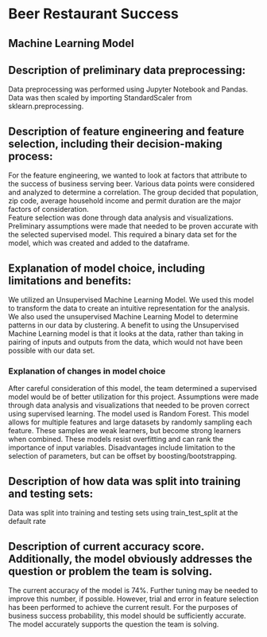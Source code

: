 # Beer Restaurant Success

## Machine Learning Model

## Description of preliminary data preprocessing: 
Data preprocessing was performed using Jupyter Notebook and Pandas.   Data was then scaled by importing StandardScaler from sklearn.preprocessing. 

## Description of feature engineering and feature selection, including their decision-making process:
For the feature engineering, we wanted to look at factors that attribute to the success of business serving beer.  Various data points were considered and analyzed to determine a correlation.  The group decided that population, zip code, average household income and permit duration are the major factors of consideration.  
Feature selection was done through data analysis and visualizations.  Preliminary assumptions were made that needed to be proven accurate with the selected supervised model.  This required a binary data set for the model, which was created and added to the dataframe.  

## Explanation of model choice, including limitations and benefits:
We utilized an Unsupervised Machine Learning Model. We used this model to transform the data to create an intuitive representation for the analysis. We also used the unsupervised Machine Learning Model to determine patterns in our data by clustering. A benefit to using the Unsupervised Machine Learning model is that it looks at the data, rather than taking in pairing of inputs and outputs from the data, which would not have been possible with our data set. 
### Explanation of changes in model choice
After careful consideration of this model, the team determined a supervised model would be of better utilization for this project.  Assumptions were made through data analysis and visualizations that needed to be proven correct using supervised learning.  The model used is Random Forest.  This model allows for multiple features and large datasets by randomly sampling each feature.  These samples are weak learners, but become strong learners when combined.  These models resist overfitting and can rank the importance of input variables.  Disadvantages include limitation to the selection of parameters, but can be offset by boosting/bootstrapping. 

## Description of how data was split into training and testing sets:
Data was split into training and testing sets using train_test_split at the default rate 
## Description of current accuracy score. Additionally, the model obviously addresses the question or problem the team is solving.
The current accuracy of the model is 74%.  Further tuning may be needed to improve this number, if possible.  However, trial and error in feature selection has been performed to achieve the current result.  For the purposes of business success probability, this model should be sufficiently accurate.  The model accurately supports the question the team is solving. 

